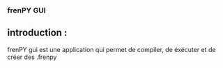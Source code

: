### frenPY GUI

## introduction :

frenPY gui est une application qui permet de compiler, de éxécuter et de créer des .frenpy

